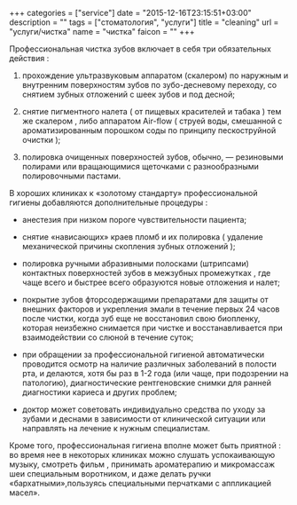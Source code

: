 +++
categories = ["service"]
date = "2015-12-16T23:15:51+03:00"
description = ""
tags = ["стоматология", "услуги"]
title = "cleaning"
url = "услуги/чистка"
name = "чистка"
faicon = ""
+++

Профессиональная чистка зубов включает в себя три обязательных действия :

1) прохождение ультразвуковым аппаратом (скалером) по наружным и внутренним поверхностям зубов по зубо-десневому переходу, со снятием зубных отложений с шеек зубов и под десной;

2) снятие пигментного налета ( от пищевых красителей и табака ) тем же скалером , либо аппаратом Air-flow ( струей воды, смешанной с ароматизированным порошком соды по принципу пескоструйной очистки );

3) полировка очищенных поверхностей зубов, обычно, — резиновыми полирами или вращающимися щеточками с разнообразными полировочными пастами.

В хороших клиниках к «золотому стандарту» профессиональной гигиены добавляются дополнительные процедуры :

- анестезия при низком пороге чувствительности пациента;

- снятие «нависающих» краев пломб и их полировка ( удаление механической причины скопления зубных отложений );

- полировка ручными абразивными полосками (штрипсами) контактных поверхностей зубов в межзубных промежутках , где чаще всего и быстрее всего образуются новые отложения и налет;

- покрытие зубов фторсодержащими препаратами для защиты от внешних факторов и укрепления эмали в течение первых 24 часов после чистки, когда зуб еще не восстановил свою биопленку, которая неизбежно снимается при чистке и восстанавливается при взаимодействии со слюной в течение суток;

- при обращении за профессиональной гигиеной автоматически проводится осмотр на наличие различных заболеваний в полости рта, и делаются, хотя бы раз в 1-2 года (или чаще, при подозрении на патологию), диагностические рентгеновские снимки для ранней диагностики кариеса и других проблем;

- доктор может советовать индивидуально средства по уходу за зубами и деснами в зависимости от клинической ситуации или направлять на лечение к нужным специалистам.

Кроме того, профессиональная гигиена вполне может быть приятной : во время нее в некоторых клиниках можно слушать успокаивающую музыку, смотреть фильм , принимать ароматерапию и микромассаж шеи специальным воротником,  и даже делать ручки «бархатными»,пользуясь специальными перчатками с аппликацией масел».